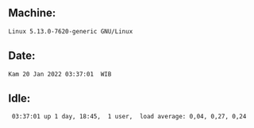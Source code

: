 ## Machine:
```
Linux 5.13.0-7620-generic GNU/Linux
```
## Date:
```
Kam 20 Jan 2022 03:37:01  WIB
```
## Idle:
```
 03:37:01 up 1 day, 18:45,  1 user,  load average: 0,04, 0,27, 0,24
```
